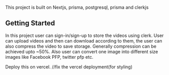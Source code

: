 This project is built on Nextjs, prisma, postgresql, prisma and clerkjs

## Getting Started





In this project user can sign-in/sign-up to store the videos using clerk.
User can upload videos and then can download according to them, the user can also compress the video to save storage. Generally compression can be achieved upto ~50%. 
Also user can convert one image into different size images like Facebook PFP, twitter pfp etc.


Deploy this on vercel. //fix the vercel deployment(for styling)
